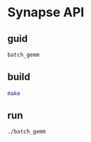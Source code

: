 # Synapse API

## guid

```bash
batch_gemm
```

## build

```bash
make
```

## run

```bash
./batch_gemm
```
